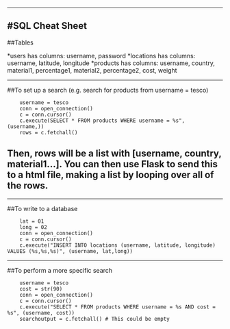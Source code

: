 --------------------------------------------------------------------------------
#SQL Cheat Sheet
--------------------------------------------------------------------------------
##Tables

*users has columns: username, password
*locations has columns: username, latitude, longitude
*products has columns: username, country, material1, percentage1, material2, percentage2, cost, weight

--------------------------------------------------------------------------------
##To set up a search (e.g. search for products from username = tesco)

		username = tesco
		conn = open_connection()
		c = conn.cursor()
		c.execute(SELECT * FROM products WHERE username = %s", (username,))
		rows = c.fetchall()

Then, rows will be a list with [username, country, material1...]. You can then use Flask to send this to a html file, making a list by looping over all of the rows.
--------------------------------------------------------------------------------

--------------------------------------------------------------------------------
##To write to a database

		lat = 01
		long = 02
		conn = open_connection()
		c = conn.cursor()
        c.execute("INSERT INTO locations (username, latitude, longitude) VALUES (%s,%s,%s)", (username, lat,long))
-------------------------------------------------------------------------------
##To perform a more specific search

		username = tesco
		cost = str(90)
		conn = open_connection()
		c = conn.cursor()
		c.execute("SELECT * FROM products WHERE username = %s AND cost = %s", (username, cost))
		searchoutput = c.fetchall() # This could be empty
		